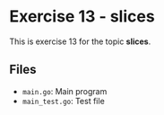 # Exercise 13 - slices

This is exercise 13 for the topic **slices**.

## Files
- `main.go`: Main program
- `main_test.go`: Test file
